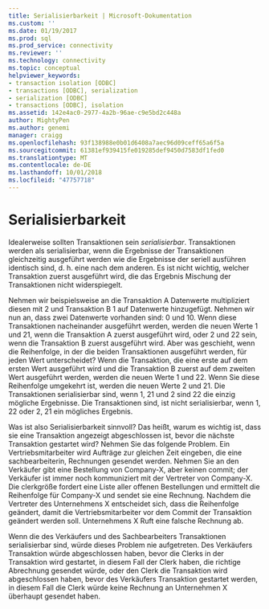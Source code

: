 ```yaml
---
title: Serialisierbarkeit | Microsoft-Dokumentation
ms.custom: ''
ms.date: 01/19/2017
ms.prod: sql
ms.prod_service: connectivity
ms.reviewer: ''
ms.technology: connectivity
ms.topic: conceptual
helpviewer_keywords:
- transaction isolation [ODBC]
- transactions [ODBC], serialization
- serialization [ODBC]
- transactions [ODBC], isolation
ms.assetid: 142e4ac0-2977-4a2b-96ae-c9e5bd2c448a
author: MightyPen
ms.author: genemi
manager: craigg
ms.openlocfilehash: 93f138988e0b01d6408a7aec96d09ceff65a6f5a
ms.sourcegitcommit: 61381ef939415fe019285def9450d7583df1fed0
ms.translationtype: MT
ms.contentlocale: de-DE
ms.lasthandoff: 10/01/2018
ms.locfileid: "47757718"
---
```

# <a name="serializability"></a>Serialisierbarkeit
Idealerweise sollten Transaktionen sein *serialisierbar*. Transaktionen werden als serialisierbar, wenn die Ergebnisse der Transaktionen gleichzeitig ausgeführt werden wie die Ergebnisse der seriell ausführen identisch sind, d. h. eine nach dem anderen. Es ist nicht wichtig, welcher Transaktion zuerst ausgeführt wird, die das Ergebnis Mischung der Transaktionen nicht widerspiegelt.  
  
 Nehmen wir beispielsweise an die Transaktion A Datenwerte multipliziert diesen mit 2 und Transaktion B 1 auf Datenwerte hinzugefügt. Nehmen wir nun an, dass zwei Datenwerte vorhanden sind: 0 und 10. Wenn diese Transaktionen nacheinander ausgeführt werden, werden die neuen Werte 1 und 21, wenn die Transaktion A zuerst ausgeführt wird, oder 2 und 22 sein, wenn die Transaktion B zuerst ausgeführt wird. Aber was geschieht, wenn die Reihenfolge, in der die beiden Transaktionen ausgeführt werden, für jeden Wert unterscheidet? Wenn die Transaktion, die eine erste auf dem ersten Wert ausgeführt wird und die Transaktion B zuerst auf dem zweiten Wert ausgeführt werden, werden die neuen Werte 1 und 22. Wenn Sie diese Reihenfolge umgekehrt ist, werden die neuen Werte 2 und 21. Die Transaktionen serialisierbar sind, wenn 1, 21 und 2 sind 22 die einzig mögliche Ergebnisse. Die Transaktionen sind, ist nicht serialisierbar, wenn 1, 22 oder 2, 21 ein mögliches Ergebnis.  
  
 Was ist also Serialisierbarkeit sinnvoll? Das heißt, warum es wichtig ist, dass sie eine Transaktion angezeigt abgeschlossen ist, bevor die nächste Transaktion gestartet wird? Nehmen Sie das folgende Problem. Ein Vertriebsmitarbeiter wird Aufträge zur gleichen Zeit eingeben, die eine sachbearbeiterin, Rechnungen gesendet werden. Nehmen Sie an den Verkäufer gibt eine Bestellung von Company-X, aber keinen commit; der Verkäufer ist immer noch kommuniziert mit der Vertreter von Company-X. Die clerkgröße fordert eine Liste aller offenen Bestellungen und ermittelt die Reihenfolge für Company-X und sendet sie eine Rechnung. Nachdem die Vertreter des Unternehmens X entscheidet sich, dass die Reihenfolge geändert, damit die Vertriebsmitarbeiter vor dem Commit der Transaktion geändert werden soll. Unternehmens X Ruft eine falsche Rechnung ab.  
  
 Wenn die des Verkäufers und des Sachbearbeiters Transaktionen serialisierbar sind, würde dieses Problem nie aufgetreten. Des Verkäufers Transaktion würde abgeschlossen haben, bevor die Clerks in der Transaktion wird gestartet, in diesem Fall der Clerk haben, die richtige Abrechnung gesendet würde, oder den Clerk die Transaktion wird abgeschlossen haben, bevor des Verkäufers Transaktion gestartet werden, in diesem Fall die Clerk würde keine Rechnung an Unternehmen X überhaupt gesendet haben.
